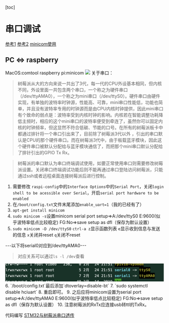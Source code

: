[toc]
# 串口调试
[参考1](https://blog.csdn.net/bat2fly/article/details/106443561)
[参考2](https://blog.csdn.net/bat2fly/article/details/105632003)
[minicom使用](https://blog.csdn.net/qq_38880380/article/details/77662637)
## PC <=> raspberry
MacOS:comtool
raspberry pi:minicom
![](https://img-blog.csdnimg.cn/20200301140255199.png?x-oss-process=image/watermark,type_ZmFuZ3poZW5naGVpdGk,shadow_10,text_aHR0cHM6Ly9ibG9nLmNzZG4ubmV0L3N3YXJtczEyMzk=,size_16,color_FFFFFF,t_70)
关于串口：
>树莓派从大的方向来说一共出了3代，每一代的CPU外设基本相同，但内核不同，外设里面一共包含两个串口，一个称之为硬件串口（/dev/ttyAMA0），一个称之为mini串口（/dev/ttyS0）。硬件串口由硬件实现，有单独的波特率时钟源，性能高、可靠，mini串口性能低，功能也简单，并且没有波特率专用的时钟源而是由CPU内核时钟提供，因此mini串口有个致命的弱点是：波特率受到内核时钟的影响。内核若在智能调整功耗降低主频时，相应的这个mini串口的波特率便受到牵连了，虽然你可以固定内核的时钟频率，但这显然不符合低碳、节能的口号。在所有的树莓派板卡中都通过排针将一个串口引出来了，目前除了树莓派3代以外 ，引出的串口默认是CPU的那个硬件串口。而在树莓派3代中，由于板载蓝牙模块，因此这个硬件串口被默认分配给与蓝牙模块通信了，而把那个mini串口默认分配给了排针引出的GPIO Tx Rx。

>树莓派的串口默认为串口终端调试使用，如要正常使用串口则需要修改树莓派设置。关闭串口终端调试功能后则不能再通过串口登陆访问树莓派，只能通过ssh或者远程桌面连接树莓派后进行控制。

1. 需要修改 `raspi-config`中的`Interface Options`中的`Serial Port`，关闭`login shell to be acessible over Serial`，开启`serial port hardware to be enabled`
2. 在`/boot/config.txt`文件末尾添加`enable_uart=1`（我的已经有了）
3. `apt-get install minicom`
4. `sudo minicom -s`设置minicom
   serial port setup=>A:/dev/ttyS0 E:9600(似乎波特率低点比较稳定) FG:No=>save setup as dfl（保存为默认设置）
5. `sudo minicom -D /dev/ttyS0`
   `ctrl-a z`显示函数列表
   `e`显示收到信息与发送的信息
   `x`关闭并reset
   `q`关闭不reset

---以下将serial0对应到/dev/ttyAMA0---
>对应关系可以通过`ls -l /dev`查看
<img src="note_img/corresponding.png">
6. `/boot/config.txt`最后添加`dtoverlay=disable-bt`
7. `sudo systemctl disable hciuart`
8. 重启即可。
9. 之后应将minicom设置为serial port setup=>A:/dev/ttyAMA0 E:9600(似乎波特率低点比较稳定) FG:No=>save setup as dfl（保存为默认设置）
10. 注意树莓派的RxTx应连接usb转ttl的TxRx。

代码编写
[STM32与树莓派串口透传](https://blog.csdn.net/m0_38106923/article/details/84330186)
